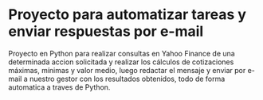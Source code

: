 # Proyecto para automatizar tareas y enviar respuestas por e-mail

Proyecto en Python para realizar consultas en Yahoo Finance de una determinada accion solicitada y realizar los cálculos de cotizaciones máximas, mínimas y valor medio, luego redactar el mensaje y enviar por e-mail a nuestro gestor con los resultados obtenidos, todo de forma automatica a traves de Python.
